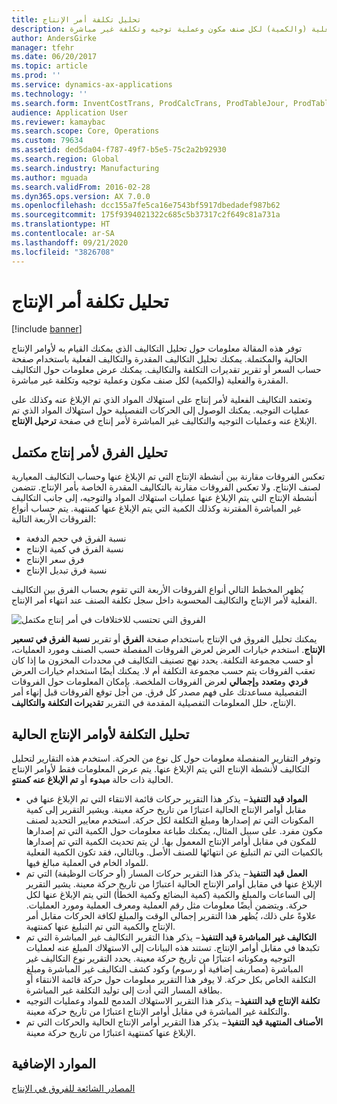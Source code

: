 ```yaml
---
title: تحليل تكلفة أمر الإنتاج
description: توفر هذه المقالة معلومات حول تحليل التكاليف الذي يمكنك القيام به لأوامر الإنتاج الحالية والمكتملة. يمكنك تحليل التكاليف المقدرة والتكاليف الفعلية باستخدام صفحة حساب السعر أو تقرير تقديرات التكلفة والتكاليف‬. يمكنك عرض معلومات حول التكاليف المقدرة والفعلية (والكمية) لكل صنف مكون وعملية توجيه وتكلفة غير مباشرة.
author: AndersGirke
manager: tfehr
ms.date: 06/20/2017
ms.topic: article
ms.prod: ''
ms.service: dynamics-ax-applications
ms.technology: ''
ms.search.form: InventCostTrans, ProdCalcTrans, ProdTableJour, ProdTableListPage, ProdSetupHistoricalCost
audience: Application User
ms.reviewer: kamaybac
ms.search.scope: Core, Operations
ms.custom: 79634
ms.assetid: ded5da04-f787-49f7-b5e5-75c2a2b92930
ms.search.region: Global
ms.search.industry: Manufacturing
ms.author: mguada
ms.search.validFrom: 2016-02-28
ms.dyn365.ops.version: AX 7.0.0
ms.openlocfilehash: dcc155a7fe5ca16e7543bf5917dbedadef987b62
ms.sourcegitcommit: 175f9394021322c685c5b37317c2f649c81a731a
ms.translationtype: HT
ms.contentlocale: ar-SA
ms.lasthandoff: 09/21/2020
ms.locfileid: "3826708"
---
```

# <a name="production-order-cost-analysis"></a>تحليل تكلفة أمر الإنتاج

[!include [banner](../includes/banner.md)]

توفر هذه المقالة معلومات حول تحليل التكاليف الذي يمكنك القيام به لأوامر الإنتاج الحالية والمكتملة. يمكنك تحليل التكاليف المقدرة والتكاليف الفعلية باستخدام صفحة حساب السعر أو تقرير تقديرات التكلفة والتكاليف‬. يمكنك عرض معلومات حول التكاليف المقدرة والفعلية (والكمية) لكل صنف مكون وعملية توجيه وتكلفة غير مباشرة.

وتعتمد التكاليف الفعلية لأمر إنتاج على استهلاك المواد الذي تم الإبلاغ عنه وكذلك على عمليات التوجيه. يمكنك الوصول إلى الحركات التفصيلية حول استهلاك المواد الذي تم الإبلاغ عنه وعمليات التوجيه والتكاليف غير المباشرة لأمر إنتاج في صفحة **ترحيل الإنتاج‬**.

## <a name="variance-analysis-for-a-completed-production-order"></a>تحليل الفرق لأمر إنتاج مكتمل
تعكس الفروقات مقارنة بين أنشطة الإنتاج التي تم الإبلاغ عنها وحساب التكاليف المعيارية لصنف الإنتاج. ولا تعكس الفروقات مقارنة بالتكاليف المقدرة الخاصة بأمر الإنتاج. تتضمن أنشطة الإنتاج التي يتم الإبلاغ عنها عمليات استهلاك المواد والتوجيه، إلى جانب التكاليف غير المباشرة المقترنة وكذلك الكمية التي يتم الإبلاغ عنها كمنتهية. يتم حساب أنواع الفروقات الأربعة التالية:

-   نسبة الفرق في حجم الدفعة
-   نسبة الفرق في كمية الإنتاج
-   فرق سعر الإنتاج
-   نسبة فرق تبديل الإنتاج

يُظهر المخطط التالي أنواع الفروقات الأربعة التي تقوم بحساب الفرق بين التكاليف الفعلية لأمر الإنتاج والتكاليف المحسوبة داخل سجل تكلفة الصنف عند انتهاء أمر الإنتاج. 

![الفروق التي تحتسب للاختلافات في أمر إنتاج مكتمل](./media/control.jpg) 

يمكنك تحليل الفروق في الإنتاج باستخدام صفحة **الفرق** أو تقرير **نسبة الفرق في تسعير الإنتاج‬**. استخدم خيارات العرض لعرض الفروقات المفصلة حسب الصنف ومورد العمليات، أو حسب مجموعة التكلفة. يحدد نهج تصنيف التكاليف في محددات المخزون ما إذا كان تعقب الفروقات يتم حسب مجموعة التكلفة أم لا. يمكنك أيضًا استخدام خيارات العرض **فردي** و**متعدد** و**إجمالي** لعرض الفروقات الملخصة. بإمكان المعلومات حول الفروقات التفصيلية مساعدتك على فهم مصدر كل فرق. من أجل توقع الفروقات قبل إنهاء أمر الإنتاج، حلل المعلومات التفصيلية المقدمة في التقرير **تقديرات التكلفة والتكاليف**.

## <a name="cost-analysis-for-current-production-orders"></a>تحليل التكلفة لأوامر الإنتاج الحالية
وتوفر التقارير المنفصلة معلومات حول كل نوع من الحركة. استخدم هذه التقارير لتحليل التكاليف لأنشطة الإنتاج التي يتم الإبلاغ عنها. يتم عرض المعلومات فقط لأوامر الإنتاج الحالية ذات حالة **مبدوء** أو **تم الإبلاغ عنه كمنتهٍ‬**.

-   **المواد قيد التنفيذ‬**− يذكر هذا التقرير حركات قائمة الانتقاء التي تم الإبلاغ عنها في مقابل أوامر الإنتاج الحالية اعتبارًا من تاريخ حركة معينة. ويشير التقرير إلى كمية المكونات التي تم إصدارها ومبلغ التكلفة لكل حركة. استخدم معايير التحديد لصنف مكون مفرد. على سبيل المثال، يمكنك طباعة معلومات حول الكمية التي تم إصدارها للمكون في مقابل أوامر الإنتاج المعمول بها. لن يتم تحديث الكمية التي تم إصدارها بالكميات التي تم التبليغ عن انتهائها للصنف الأصل. وبالتالي، فقد تكون الكمية الفعلية للمواد الخام في العملية مبالغ فيها.
-   **العمل قيد التنفيذ**− يذكر هذا التقرير حركات المسار (أو حركات الوظيفة) التي تم الإبلاغ عنها في مقابل أوامر الإنتاج الحالية اعتبارًا من تاريخ حركة معينة. يشير التقرير إلى الساعات والمبلغ والكمية (كمية البضائع وكمية الخطأ) التي يتم الإبلاغ عنها لكل حركة. ويتضمن أيضًا معلومات مثل رقم العملية ومعرف العملية ومورد العمليات. علاوةً على ذلك، يُظهر هذا التقرير إجمالي الوقت والمبلغ لكافة الحركات مقابل أمر الإنتاج والكمية التي تم التبليغ عنها كمنتهية.
-   **التكاليف غير المباشرة قيد التنفيذ**− يذكر هذا التقرير التكاليف غير المباشرة التي تم تكبدها في مقابل أوامر الإنتاج. تستند هذه البيانات إلى الاستهلاك المبلغ عنه لعمليات التوجيه ومكوناته اعتبارًا من تاريخ حركة معينة. يحدد التقرير نوع التكاليف غير المباشرة (مصاريف إضافية أو رسوم) وكود كشف التكاليف غير المباشرة ومبلغ التكلفة الخاص بكل حركة. لا يوفر هذا التقرير معلومات حول حركة قائمة الانتقاء أو بطاقة المسار التي أدت إلى توليد التكلفة غير المباشرة.
-   **تكلفة الإنتاج قيد التنفيذ‬**− يذكر هذا التقرير الاستهلاك المدمج للمواد وعمليات التوجيه والتكلفة غير المباشرة في مقابل أوامر الإنتاج اعتبارًا من تاريخ حركة معينة.
-   **الأصناف المنتهية قيد التنفيذ‬**− يذكر هذا التقرير أوامر الإنتاج الحالية والحركات التي تم الإبلاغ عنها كمنتهية اعتبارًا من تاريخ حركة معينة.


<a name="additional-resources"></a>الموارد الإضافية
--------

[المصادر الشائعة للفروق في الإنتاج](common-sources-of-production-variances.md)



